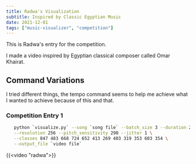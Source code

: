 ```yaml
---
title: Radwa's Visualization
subtitle: Inspired by Classic Egyptian Music 
date: 2021-12-01
tags: ["music-visualizer", "competition"]
---
```


This is Radwa's entry for the competition.

I made a video inspired by Egyptian classical composer called Omar Khairat.

## Command Variations

I tried different things, the tempo command seems to help me achieve what I wanted to achieve because of this and that.

### Competition Entry 1

```bash
   python `visualize.py` --song `song file` --batch_size 3 --duration 25 \
   --resolution 256 --pitch_sensitivity 290 --jitter 1 \
   --classes 847 483 668 724 652 413 269 403 319 353 603 354 \
   --output_file `video file`
```

{{<video "radwa">}}